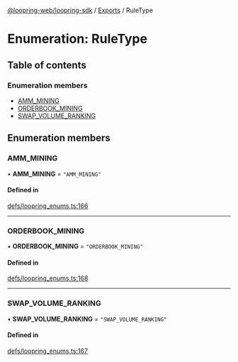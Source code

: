[@loopring-web/loopring-sdk](../README.md) / [Exports](../modules.md) / RuleType

# Enumeration: RuleType

## Table of contents

### Enumeration members

- [AMM\_MINING](RuleType.md#amm_mining)
- [ORDERBOOK\_MINING](RuleType.md#orderbook_mining)
- [SWAP\_VOLUME\_RANKING](RuleType.md#swap_volume_ranking)

## Enumeration members

### AMM\_MINING

• **AMM\_MINING** = `"AMM_MINING"`

#### Defined in

[defs/loopring_enums.ts:166](https://github.com/Loopring/loopring_sdk/blob/18accaa/src/defs/loopring_enums.ts#L166)

___

### ORDERBOOK\_MINING

• **ORDERBOOK\_MINING** = `"ORDERBOOK_MINING"`

#### Defined in

[defs/loopring_enums.ts:168](https://github.com/Loopring/loopring_sdk/blob/18accaa/src/defs/loopring_enums.ts#L168)

___

### SWAP\_VOLUME\_RANKING

• **SWAP\_VOLUME\_RANKING** = `"SWAP_VOLUME_RANKING"`

#### Defined in

[defs/loopring_enums.ts:167](https://github.com/Loopring/loopring_sdk/blob/18accaa/src/defs/loopring_enums.ts#L167)
